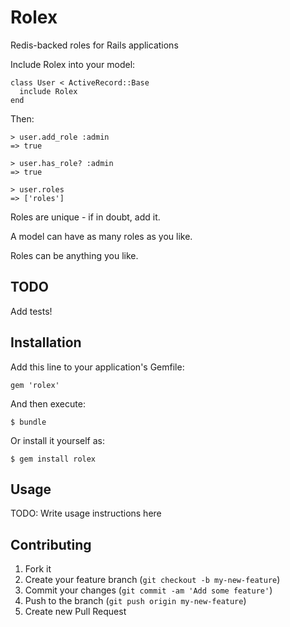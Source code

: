 # Rolex

Redis-backed roles for Rails applications

Include Rolex into your model:

    class User < ActiveRecord::Base
      include Rolex
    end

Then:

    > user.add_role :admin
    => true

    > user.has_role? :admin
    => true

    > user.roles
    => ['roles']

Roles are unique - if in doubt, add it.

A model can have as many roles as you like.

Roles can be anything you like.

## TODO

Add tests!

## Installation

Add this line to your application's Gemfile:

    gem 'rolex'

And then execute:

    $ bundle

Or install it yourself as:

    $ gem install rolex

## Usage

TODO: Write usage instructions here

## Contributing

1. Fork it
2. Create your feature branch (`git checkout -b my-new-feature`)
3. Commit your changes (`git commit -am 'Add some feature'`)
4. Push to the branch (`git push origin my-new-feature`)
5. Create new Pull Request
